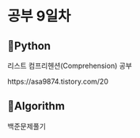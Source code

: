<h1>공부 9일차</h1>

<h2>📌Python</h2>
리스트 컴프리헨션(Comprehension) 공부</p>
https://asa9874.tistory.com/20</p>

<h2>📌Algorithm</h2>
백준문제풀기</p>